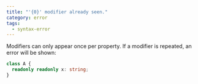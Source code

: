```yaml
---
title: "'{0}' modifier already seen."
category: error
tags:
  - syntax-error
---
```


Modifiers can only appear once per property. If a modifier is repeated, an error
will be shown:

<!-- deno-fmt-ignore-start -->
```ts
class A {
  readonly readonly x: string;
}
```
<!-- deno-fmt-ignore-end -->
